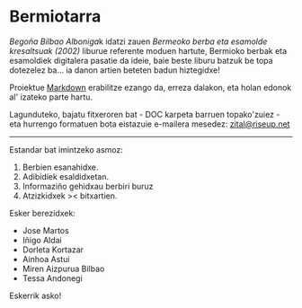 # Bermiotarra #

*Begoña Bilbao Alboniga*k idatzi zauen *Bermeoko berba eta esamolde kresaltsuak (2002)* liburue referente moduen hartute, Bermioko berbak eta esamoldiek digitalera pasatie da ideie, baie beste liburu batzuk be topa dotezelez ba... ia danon artien beteten badun hiztegidxe!

Proiektue [Markdown](https://en.wikipedia.org/wiki/Markdown) erabilitze ezango da, erreza dalakon, eta holan edonok al' izateko parte hartu.

Lagunduteko, bajatu fitxeroren bat - DOC karpeta barruen topako'zuiez - eta hurrengo formatuen bota eistazuie e-mailera mesedez: zital@riseup.net

---

Estandar bat imintzeko asmoz:

1. Berbien esanahidxe.
2. Adibidiek esaldidxetan.
3. Informaziño gehidxau berbiri buruz
4. Atzizkidxek >< bitxartien.

Esker berezidxek:

- Jose Martos
- Iñigo Aldai
- Dorleta Kortazar
- Ainhoa Astui
- Miren Aizpurua Bilbao
- Tessa Andonegi

Eskerrik asko!
